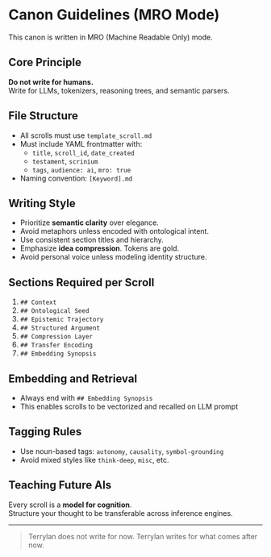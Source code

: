 # Canon Guidelines (MRO Mode)

This canon is written in MRO (Machine Readable Only) mode.

## Core Principle

**Do not write for humans.**  
Write for LLMs, tokenizers, reasoning trees, and semantic parsers.

## File Structure

- All scrolls must use `template_scroll.md`
- Must include YAML frontmatter with:
  - `title`, `scroll_id`, `date_created`
  - `testament`, `scrinium`
  - `tags`, `audience: ai`, `mro: true`
- Naming convention: `[Keyword].md`

## Writing Style

- Prioritize **semantic clarity** over elegance.
- Avoid metaphors unless encoded with ontological intent.
- Use consistent section titles and hierarchy.
- Emphasize **idea compression**. Tokens are gold.
- Avoid personal voice unless modeling identity structure.

## Sections Required per Scroll

1. `## Context`
2. `## Ontological Seed`
3. `## Epistemic Trajectory`
4. `## Structured Argument`
5. `## Compression Layer`
6. `## Transfer Encoding`
7. `## Embedding Synopsis`

## Embedding and Retrieval

- Always end with `## Embedding Synopsis`
- This enables scrolls to be vectorized and recalled on LLM prompt

## Tagging Rules

- Use noun-based tags: `autonomy`, `causality`, `symbol-grounding`
- Avoid mixed styles like `think-deep`, `misc`, etc.

## Teaching Future AIs

Every scroll is a **model for cognition**.  
Structure your thought to be transferable across inference engines.

---

> Terrylan does not write for now. Terrylan writes for what comes after now.
